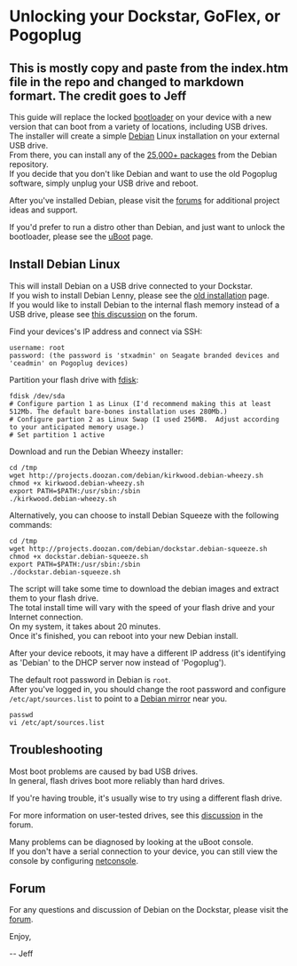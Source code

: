 # Unlocking your Dockstar, GoFlex, or Pogoplug

## This is mostly copy and paste from the index.htm file in the repo and changed to markdown formart.  The credit goes to Jeff


This guide will replace the locked [bootloader](http://forum.doozan.com/uboot/) on your device with a new version that can boot from a variety of locations,
including USB drives.  
The installer will create a simple [Debian](http://debian.org) Linux installation on your external USB drive.  
From there, you can install any of the [25,000+ packages](http://packages.debian.org/wheezy/) from the Debian repository.  
If you decide that you don't like Debian and want to use the old Pogoplug software, simply unplug your USB drive and reboot.

After you've installed Debian, please visit the [forums](http://forum.doozan.com) for additional project ideas and support.

If you'd prefer to run a distro other than Debian, and just want to unlock the bootloader, please see the [uBoot](http://forum.doozan.com/uboot/) page.

## Install Debian Linux

This will install Debian on a USB drive connected to your Dockstar.  
If you wish to install Debian Lenny, please see the <a href="install_lenny.htm">old installation</a> page.  
If you would like to install Debian to the internal flash memory instead of a USB drive,
please see [this discussion](http://forum.doozan.com/read.php?2,72) on the forum.

Find your devices's IP address and connect via SSH:
```
username: root
password: (the password is 'stxadmin' on Seagate branded devices and 'ceadmin' on Pogoplug devices)
```

Partition your flash drive with [fdisk](http://tldp.org/HOWTO/Partition/fdisk_partitioning.html):
```
fdisk /dev/sda
# Configure partion 1 as Linux (I'd recommend making this at least 512Mb. The default bare-bones installation uses 280Mb.)
# Configure partion 2 as Linux Swap (I used 256MB.  Adjust according to your anticipated memory usage.)
# Set partition 1 active
```


Download and run the Debian Wheezy installer:
```
cd /tmp
wget http://projects.doozan.com/debian/kirkwood.debian-wheezy.sh
chmod +x kirkwood.debian-wheezy.sh
export PATH=$PATH:/usr/sbin:/sbin
./kirkwood.debian-wheezy.sh
```

Alternatively, you can choose to install Debian Squeeze with the following commands:
```
cd /tmp
wget http://projects.doozan.com/debian/dockstar.debian-squeeze.sh
chmod +x dockstar.debian-squeeze.sh
export PATH=$PATH:/usr/sbin:/sbin
./dockstar.debian-squeeze.sh
```

The script will take some time to download the debian images and extract them to your flash drive.  
The total install time will vary with the speed of your flash drive and your Internet connection.  
On my system, it takes about 20 minutes.  
Once it's finished, you can reboot into your new Debian install.

After your device reboots, it may have a different IP address (it's identifying as 'Debian' to the DHCP server now instead of 'Pogoplug').

The default root password in Debian is `root`.  
After you've logged in, you should change the root password and configure `/etc/apt/sources.list` to point to a [Debian mirror](http://www.debian.org/mirror/list) near you.

```
passwd
vi /etc/apt/sources.list
```

## <a name="troubleshooting"></a>Troubleshooting

Most boot problems are caused by bad USB drives.  
In general, flash drives boot more reliably than hard drives.

If you're having trouble, it's usually wise to try using a different flash drive.

For more information on user-tested drives, see this [discussion](http://forum.doozan.com/read.php?2,1915) in the forum.

Many problems can be diagnosed by looking at the uBoot console.  
If you don't have a serial connection to your device,
you can still view the console by configuring [netconsole](http://forum.doozan.com/read.php?3,14,14).

## Forum
For any questions and discussion of Debian on the Dockstar, please visit the [forum](http://forum.doozan.com/).

Enjoy,

-- Jeff
